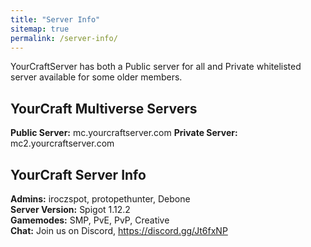 ```yaml
---
title: "Server Info"
sitemap: true
permalink: /server-info/
---
```


YourCraftServer has both a Public server for all and Private whitelisted server available for some older members.

## YourCraft Multiverse Servers

**Public Server:** mc.yourcraftserver.com
**Private Server:** mc2.yourcraftserver.com

## YourCraft Server Info

**Admins:** iroczspot, protopethunter, Debone  
**Server Version:** Spigot 1.12.2  
**Gamemodes:** SMP, PvE, PvP, Creative  
**Chat:** Join us on Discord, https://discord.gg/Jt6fxNP  
